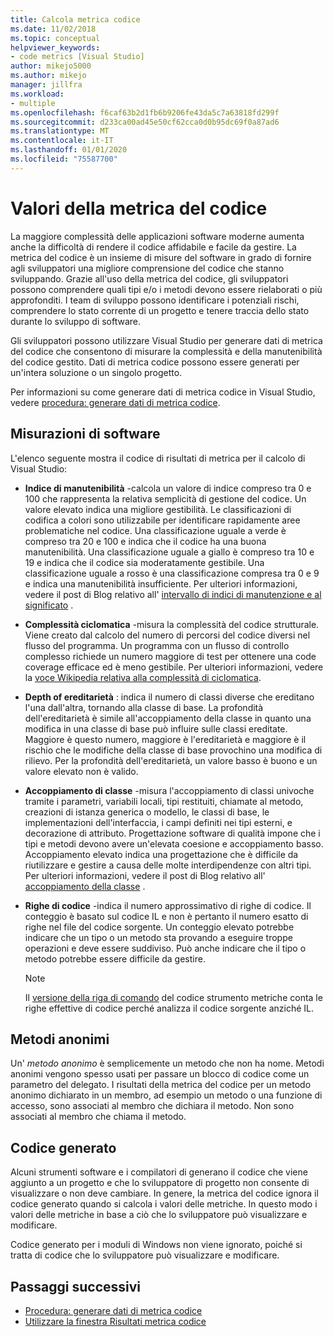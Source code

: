 ```yaml
---
title: Calcola metrica codice
ms.date: 11/02/2018
ms.topic: conceptual
helpviewer_keywords:
- code metrics [Visual Studio]
author: mikejo5000
ms.author: mikejo
manager: jillfra
ms.workload:
- multiple
ms.openlocfilehash: f6caf63b2d1fb6b9206fe43da5c7a63818fd299f
ms.sourcegitcommit: d233ca00ad45e50cf62cca0d0b95dc69f0a87ad6
ms.translationtype: MT
ms.contentlocale: it-IT
ms.lasthandoff: 01/01/2020
ms.locfileid: "75587700"
---
```

# <a name="code-metrics-values"></a>Valori della metrica del codice

La maggiore complessità delle applicazioni software moderne aumenta anche la difficoltà di rendere il codice affidabile e facile da gestire. La metrica del codice è un insieme di misure del software in grado di fornire agli sviluppatori una migliore comprensione del codice che stanno sviluppando. Grazie all'uso della metrica del codice, gli sviluppatori possono comprendere quali tipi e/o i metodi devono essere rielaborati o più approfonditi. I team di sviluppo possono identificare i potenziali rischi, comprendere lo stato corrente di un progetto e tenere traccia dello stato durante lo sviluppo di software.

Gli sviluppatori possono utilizzare Visual Studio per generare dati di metrica del codice che consentono di misurare la complessità e della manutenibilità del codice gestito. Dati di metrica codice possono essere generati per un'intera soluzione o un singolo progetto.

Per informazioni su come generare dati di metrica codice in Visual Studio, vedere [procedura: generare dati di metrica codice](../code-quality/how-to-generate-code-metrics-data.md).

## <a name="software-measurements"></a>Misurazioni di software

L'elenco seguente mostra il codice di risultati di metrica per il calcolo di Visual Studio:

- **Indice di manutenibilità** -calcola un valore di indice compreso tra 0 e 100 che rappresenta la relativa semplicità di gestione del codice. Un valore elevato indica una migliore gestibilità. Le classificazioni di codifica a colori sono utilizzabile per identificare rapidamente aree problematiche nel codice. Una classificazione uguale a verde è compreso tra 20 e 100 e indica che il codice ha una buona manutenibilità. Una classificazione uguale a giallo è compreso tra 10 e 19 e indica che il codice sia moderatamente gestibile. Una classificazione uguale a rosso è una classificazione compresa tra 0 e 9 e indica una manutenibilità insufficiente. Per ulteriori informazioni, vedere il post di Blog relativo all' [intervallo di indici di manutenzione e al significato](https://blogs.msdn.microsoft.com/codeanalysis/2007/11/20/maintainability-index-range-and-meaning/) .

- **Complessità ciclomatica** -misura la complessità del codice strutturale. Viene creato dal calcolo del numero di percorsi del codice diversi nel flusso del programma. Un programma con un flusso di controllo complesso richiede un numero maggiore di test per ottenere una code coverage efficace ed è meno gestibile. Per ulteriori informazioni, vedere la [voce Wikipedia relativa alla complessità di ciclomatica](https://wikipedia.org/wiki/Cyclomatic_complexity).

- **Depth of ereditarietà** : indica il numero di classi diverse che ereditano l'una dall'altra, tornando alla classe di base. La profondità dell'ereditarietà è simile all'accoppiamento della classe in quanto una modifica in una classe di base può influire sulle classi ereditate. Maggiore è questo numero, maggiore è l'ereditarietà e maggiore è il rischio che le modifiche della classe di base provochino una modifica di rilievo. Per la profondità dell'ereditarietà, un valore basso è buono e un valore elevato non è valido.

- **Accoppiamento di classe** -misura l'accoppiamento di classi univoche tramite i parametri, variabili locali, tipi restituiti, chiamate al metodo, creazioni di istanza generica o modello, le classi di base, le implementazioni dell'interfaccia, i campi definiti nei tipi esterni, e decorazione di attributo. Progettazione software di qualità impone che i tipi e metodi devono avere un'elevata coesione e accoppiamento basso. Accoppiamento elevato indica una progettazione che è difficile da riutilizzare e gestire a causa delle molte interdipendenze con altri tipi. Per ulteriori informazioni, vedere il post di Blog relativo all' [accoppiamento della classe](https://blogs.msdn.microsoft.com/zainnab/2011/05/25/code-metrics-class-coupling/) .

- **Righe di codice** -indica il numero approssimativo di righe di codice. Il conteggio è basato sul codice IL e non è pertanto il numero esatto di righe nel file del codice sorgente. Un conteggio elevato potrebbe indicare che un tipo o un metodo sta provando a eseguire troppe operazioni e deve essere suddiviso. Può anche indicare che il tipo o metodo potrebbe essere difficile da gestire.

   > [!NOTE]
   > Il [versione della riga di comando](../code-quality/how-to-generate-code-metrics-data.md#command-line-code-metrics) del codice strumento metriche conta le righe effettive di codice perché analizza il codice sorgente anziché IL.

## <a name="anonymous-methods"></a>Metodi anonimi

Un' *metodo anonimo* è semplicemente un metodo che non ha nome. Metodi anonimi vengono spesso usati per passare un blocco di codice come un parametro del delegato. I risultati della metrica del codice per un metodo anonimo dichiarato in un membro, ad esempio un metodo o una funzione di accesso, sono associati al membro che dichiara il metodo. Non sono associati al membro che chiama il metodo.

## <a name="generated-code"></a>Codice generato

Alcuni strumenti software e i compilatori di generano il codice che viene aggiunto a un progetto e che lo sviluppatore di progetto non consente di visualizzare o non deve cambiare. In genere, la metrica del codice ignora il codice generato quando si calcola i valori delle metriche. In questo modo i valori delle metriche in base a ciò che lo sviluppatore può visualizzare e modificare.

Codice generato per i moduli di Windows non viene ignorato, poiché si tratta di codice che lo sviluppatore può visualizzare e modificare.

## <a name="next-steps"></a>Passaggi successivi

- [Procedura: generare dati di metrica codice](../code-quality/how-to-generate-code-metrics-data.md)
- [Utilizzare la finestra Risultati metrica codice](../code-quality/working-with-code-metrics-data.md)

